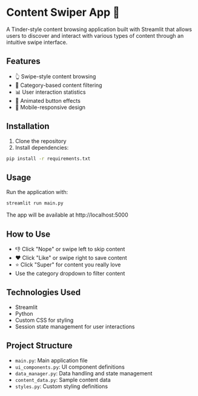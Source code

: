 # Content Swiper App 🎯

A Tinder-style content browsing application built with Streamlit that allows users to discover and interact with various types of content through an intuitive swipe interface.

## Features

- 👆 Swipe-style content browsing
- 🎯 Category-based content filtering
- 📊 User interaction statistics
- 💫 Animated button effects
- 📱 Mobile-responsive design

## Installation

1. Clone the repository
2. Install dependencies:
```bash
pip install -r requirements.txt
```

## Usage

Run the application with:
```bash
streamlit run main.py
```

The app will be available at http://localhost:5000

## How to Use

- 👎 Click "Nope" or swipe left to skip content
- ❤️ Click "Like" or swipe right to save content
- ⭐ Click "Super" for content you really love
- Use the category dropdown to filter content

## Technologies Used

- Streamlit
- Python
- Custom CSS for styling
- Session state management for user interactions

## Project Structure

- `main.py`: Main application file
- `ui_components.py`: UI component definitions
- `data_manager.py`: Data handling and state management
- `content_data.py`: Sample content data
- `styles.py`: Custom styling definitions
